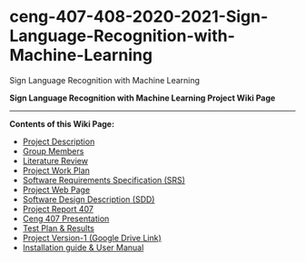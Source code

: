 # ceng-407-408-2020-2021-Sign-Language-Recognition-with-Machine-Learning
Sign Language Recognition with Machine Learning
 
**Sign Language Recognition with Machine Learning Project Wiki Page**
***

**Contents of this Wiki Page:**
* [Project Description](https://github.com/CankayaUniversity/ceng-407-408-2020-2021-Sign-Language-Recognition-with-Machine-Learning/wiki/Project-Description)
* [Group Members](https://github.com/CankayaUniversity/ceng-407-408-2020-2021-Sign-Language-Recognition-with-Machine-Learning/wiki/Group-Members)
* [Literature Review](https://github.com/CankayaUniversity/ceng-407-408-2020-2021-Sign-Language-Recognition-with-Machine-Learning/wiki/Literature-Review)
* [Project Work Plan](https://docs.google.com/spreadsheets/d/1rX_jmvqSai6_rB593YvdSJgxmJ7Ksgx5kLegegDMtuU/edit?usp=sharing)
* [Software Requirements Specification (SRS)](https://github.com/CankayaUniversity/ceng-407-408-2020-2021-Sign-Language-Recognition-with-Machine-Learning/wiki/Software-Requirements-Specification-(SRS))
* [Project Web Page](https://signlanguagetranslation.wordpress.com/)
* [Software Design Description (SDD)](https://github.com/CankayaUniversity/ceng-407-408-2020-2021-Sign-Language-Recognition-with-Machine-Learning/wiki/Software-Design-Description-(SDD))
* [Project Report 407](https://github.com/CankayaUniversity/ceng-407-408-2020-2021-Sign-Language-Recognition-with-Machine-Learning/wiki/Project-Report)
* [Ceng 407 Presentation ](https://github.com/CankayaUniversity/ceng-407-408-2020-2021-Sign-Language-Recognition-with-Machine-Learning/blob/main/Ceng407_Presentation.pptx)
* [Test Plan & Results](https://github.com/CankayaUniversity/ceng-407-408-2020-2021-Sign-Language-Recognition-with-Machine-Learning/wiki/Test-Plan-and-Results)
* [Project Version-1 (Google Drive Link)](https://github.com/CankayaUniversity/ceng-407-408-2020-2021-Sign-Language-Recognition-with-Machine-Learning/wiki/Project-Version-1--(Google-Drive-Link))
* [Installation guide & User Manual](https://github.com/CankayaUniversity/ceng-407-408-2020-2021-Sign-Language-Recognition-with-Machine-Learning/blob/87e4b2c2fb3193576b1c31a92840c2f388d35c59/SIGN%20LANGUAGE%20RECOGNATION%20USER%20MANUEL.pdf)
